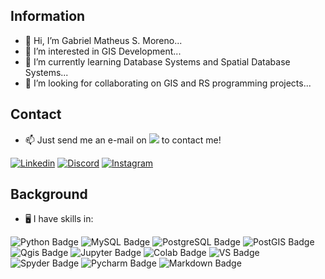 ## Information 

- 👋 Hi, I’m Gabriel Matheus S. Moreno...
- 👀 I’m interested in GIS Development...
- 📖 I’m currently learning Database Systems and Spatial Database Systems...
- 🤙 I’m looking for collaborating on GIS and RS programming projects...
## Contact
- 📫 Just send me an e-mail on [<img src="https://img.shields.io/badge/Gmail-D14836?style=for-the-badge&logo=gmail&logoColor=white" />](mailto:gmsmoreno@gmail.com)  to contact me!


<a href='https://www.linkedin.com/in/gabriel-matheus-s-moreno-77143214b/' target="_blank"><img src='https://img.shields.io/badge/LinkedIn-0077B5?style=for-the-badge&logo=linkedin&logoColor=white' alt='Linkedin'/></a>
<a href='https://discord.com/channels/@gmsmoreno' target="_blank"><img src='https://img.shields.io/badge/Discord-7289DA?style=for-the-badge&logo=discord&logoColor=white' alt='Discord'/></a>
<a href='https://www.instagram.com/gabrielmsmoreno/' target="_blank"><img src='https://img.shields.io/badge/instagram-%23E4405F.svg?&style=for-the-badge&logo=instagram&logoColor=white' alt='Instagram'/></a>



## Background
- 🖥️ I have skills in:

![Python Badge](https://img.shields.io/badge/Python-FFD43B?style=for-the-badge&logo=python&logoColor=darkgreen)
![MySQL Badge](https://img.shields.io/badge/MySQL-00000F?style=for-the-badge&logo=mysql&logoColor=white)
![PostgreSQL Badge](https://img.shields.io/badge/PostgreSQL-316192?style=for-the-badge&logo=postgresql&logoColor=white)
![PostGIS Badge](https://img.shields.io/badge/PostGIS-A1C6EB?style=for-the-badge&logo=postgis&logoColor=white)
![Qgis Badge](https://img.shields.io/badge/qgis-3.16_Hannover-93b023?&style=for-the-badge&logo=qgis&logoColor=white)
![Jupyter Badge](https://img.shields.io/badge/Jupyter-F37626.svg?&style=for-the-badge&logo=Jupyter&logoColor=white)
![Colab Badge](https://img.shields.io/badge/Colab-F9AB00?style=for-the-badge&logo=googlecolab&color=525252)
![VS Badge](https://img.shields.io/badge/Visual_Studio-5C2D91?style=for-the-badge&logo=visual%20studio&logoColor=white)
![Spyder Badge](https://img.shields.io/badge/Spyder-838485?style=for-the-badge&logo=spyder%20ide&logoColor=maroon)
![Pycharm Badge](https://img.shields.io/badge/pycharm-143?style=for-the-badge&logo=pycharm&logoColor=black&color=black&labelColor=green)
![Markdown Badge](https://img.shields.io/badge/Markdown-000000?style=for-the-badge&logo=markdown&logoColor=white)









